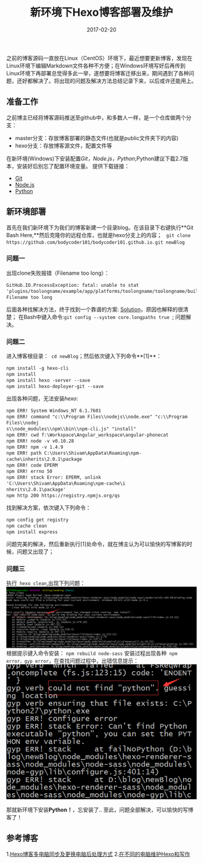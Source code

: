 ﻿---
title: 新环境下Hexo博客部署及维护
date: 2017-02-20
categories: hexo
tags: [git,hexo]
---
   之前的博客源码一直放在Linux（CentOS）环境下，最近想要更新博客，发现在Linux环境下编辑Markdown文件各种不方便；在Windows环境写好后再传到Linux环境下再部署总觉得多此一举，遂想要将博客迁移出来，期间遇到了各种问题，还好都解决了。将出现的问题及解决方法总结记录下来，以后或许还能用上。
   <!-- more -->
## 准备工作
之前博主已经将博客源码推送至github中，和多数人一样，是一个仓库做两个分支：

 - master分支：存放博客部署的静态文件(也就是public文件夹下的内容)
 - hexo分支：存放博客源文件，配置文件等

在新环境(Windows)下安装配置*Git，Node.js，Python*;Python建议下载2.7版本，安装好后别忘了配置环境变量。
提供下载链接：

- [Git](https://github.com/waylau/git-for-win)
- [Node.js](https://nodejs.org/en/download/)
- [Python](https://www.python.org/downloads/)


## 新环境部署
首先在我们新环境下为我们的博客新建一个目录blog。在该目录下右键执行**Git Bash Here,**然后克隆你的远程仓库，也就是hexo分支上的内容；
` git clone https://github.com/bodycoder101/bodycoder101.github.io.git newBlog`
### 问题一
出现clone失败报错（Filename too long）：
```
GitHub.IO.ProcessException: fatal: unable to stat 'plugins/toolongname/example/app/platforms/toolongname/toolongname/build/intermediates/classes/debug/org/toolongname/toolongname/toolongname$toolongname$toolongname.class': Filename too long
```
后面各种找解决方法，终于找到一个靠谱的方案: [Solution](http://ourcodeworld.com/articles/read/109/how-to-solve-filename-too-long-error-in-git-powershell-and-github-application-for-windows)，原因也解释的很清楚；
在Bash中键入命令:`git config --system core.longpaths true `; 问题解决。
### 问题二
进入博客根目录：` cd newBlog`；然后依次键入下列命令**[1]**：
```
npm install -g hexo-cli
npm install
npm install hexo -server --save
npm install hexo-deployer-git --save
```
出现各种问题，无法安装*hexo*:
```
npm ERR! System Windows_NT 6.1.7601
npm ERR! command "c:\\Program Files\\nodejs\\node.exe" "c:\\Program Files\\nodej
s\\node_modules\\npm\\bin\\npm-cli.js" "install"
npm ERR! cwd f:\Workspace\Angular_workspace\angular-phonecat
npm ERR! node -v v0.10.28
npm ERR! npm -v 1.4.9
npm ERR! path C:\Users\Shivam\AppData\Roaming\npm-cache\inherits\2.0.1\package
npm ERR! code EPERM
npm ERR! errno 50
npm ERR! stack Error: EPERM, unlink 'C:\Users\Shivam\AppData\Roaming\npm-cache\i
nherits\2.0.1\package'
npm http 200 https://registry.npmjs.org/qs
```
找到解决方案，依次键入下列命令：
```
npm config get registry
npm cache clean
npm install express
```
问题完美的解决，然后重新执行[1]处命令，就在博主认为可以愉快的写博客的时候，问题又出现了；
### 问题三
执行` hexo clean`,出现下列问题：
![](https://raw.githubusercontent.com/bodycoder101/MarkdownPhotos/master/hexo_clean_error.png)
根据提示键入命令安装：
`npm rebuild node-sass`
安装过程出现各种` npm error，gyp error`，在查找问题过程中，出错信息提示：
![](https://raw.githubusercontent.com/bodycoder101/MarkdownPhotos/master/could_not_find_python.png)

那就新环境下安装**Python！**，忘安装了..
至此，问题全部解决，可以愉快的写博客了！

## 参考博客
1.[Hexo博客多电脑同步及更换电脑后处理方式](http://www.lzblog.cn/2016/11/21/Hexo%E5%8D%9A%E5%AE%A2%E5%A4%9A%E7%94%B5%E8%84%91%E5%90%8C%E6%AD%A5%E5%8F%8A%E6%9B%B4%E6%8D%A2%E7%94%B5%E8%84%91%E5%90%8E%E5%A4%84%E7%90%86%E6%96%B9%E5%BC%8F/)
2.[在不同的电脑维护Hexo和写作](http://www.rvclient.com/2016/05/21/hexo-everywhere/)
